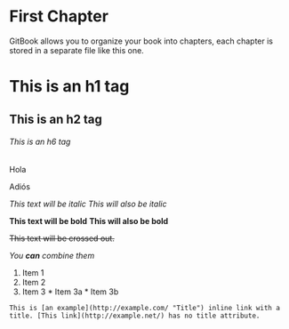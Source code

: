 # First Chapter

GitBook allows you to organize your book into chapters, each chapter is stored in a separate file like this one.

# This is an h1 tag
## This is an h2 tag
###### This is an h6 tag 

Hola

Adiós

*This text will be italic* _This will also be italic_

  **This text will be bold** __This will also be bold__ 
  
  ~~This text will be crossed out.~~ 
  
  _You **can** combine them_ 
  
  1. Item 1 
  2. Item 2
  3. Item 3 
    * Item 3a 
    * Item 3b 
    
    This is [an example](http://example.com/ "Title") inline link with a title. [This link](http://example.net/) has no title attribute. 